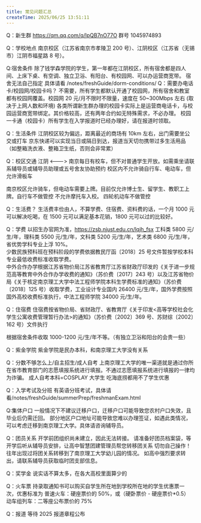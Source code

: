 ```yaml
---
title: 常见问题汇总
createTime: 2025/06/25 13:51:11
---
```

Q：新生群
https://qm.qq.com/q/lpQB7nO77O  群号 1045974893

Q：学校地点
南京校区（江苏省南京市孝陵卫 200 号）、江阴校区（江苏省（无锡市）江阴市福星路 8 号）。

Q:宿舍条件
除了钱学森学院的学生，第一年都在江阴校区，所有宿舍都是四人间、上床下桌、有空调、独立卫浴、有阳台、有校园网、可以办运营商宽带。
宿舍无法自己指定
具体请看 /notes/freshGuide/dorm-conditions/
Q：需要办电话卡/校园网/校园卡吗？
不需要，所有学生都默认开通了校园网，所有宿舍和教室都有校园网覆盖。校园网 20 元/月不限时不限量，速度在 50~300Mbps 左右 (取决于上网人数和环境)
各类所谓新生群办理的校园卡实际上是运营商电话卡，与校园运营商宽带绑定。其价格较高，还有两年合约如无特殊需求，不必办理。
校园一卡通（校园卡）所有学生在入学报道时已经办理好，请在报道时领取。

Q：生活条件
江阴校区较为偏远，距离最近的商场有 10km 左右，出门需要坐公交或打车
京东快递可以实现当日或隔日到达，报道当天切勿携带过多生活用品（如整箱洗衣液、整箱卫生纸，否则会非常累）


Q：校区交通
江阴 <---> 南京每日有校车，但不对普通学生开放。如需乘坐请联系辅导员或辅导员助理或五号舍友协助预约
校区内不允许骑自行车、电动车，但允许滑板车

南京校区允许骑车，但电动车需要上牌。目前仅允许博士生、留学生、教职工上牌。自行车不做管控
不允许摩托车入校。
四轮机动车不做管控

Q：生活费？
生活费丰俭由人，不算学费、住宿费、资料费的话，一个月 1000 元可以解决吃喝，在 1500 元可以满足基本花销，1800 元可以过的比较好。

Q：学费
以招生办官网为准，https://zsb.njust.edu.cn/lqjh_fsx
工科类 5800 元/生/年，理科类 5500 元/生/年，文科类 5200 元/生/年，艺术类 6800 元/生/年，省优势学科专业上浮 10%。  
少数民族预科班在预科阶段的学费依据教民厅函〔2018〕25 号文件暂按学校本科专业最低收费标准收取学费。  
中外合作办学根据江苏省物价局江苏省教育厅江苏省财政厅印发的《关于进一步规范高等教育中外合作办学收费的通知》（苏价费〔2017〕243 号）以及江苏省物价局《关于核定南京理工大学中法工程师学院本科生学费标准的通知》（苏价费〔2018〕125 号）收取学费，工业设计专业国内 26400 元/生/年，国外学费按照国外高校收费标准执行，中法工程师学院 34000 元/生/年。


Q：住宿费
住宿费按省物价局、省财政厅、省教育厅《关于印发<高等学校社会化学生公寓收费管理暂行办法>的通知》（苏价费〔2002〕369 号、苏财综〔2002〕162 号）文件执行

根据宿舍条件收取 1000-1200 元/生/年不等。（有独立卫浴和阳台的会贵一些）

Q：紫金学院
紫金学院是民办本科，和南京理工大学没有关系

Q：分数不够怎么上/自主招生/成人自考
上南京理工大学的唯一渠道就是通过你所在省市教育部门的志愿填报系统进行填报。不通过志愿填报系统进行填报的一律均为诈骗。
成人自考本科=COSPLAY 大学生 吃海底捞都用不了学生优惠

Q：入学考试及分班
有英语分班考试，具体请看/notes/freshGuide/summerPrep/freshmanExam.html

Q:集体户口
一般情况下不建议迁移户口，迁移户口可能导致您农村户口失效，且毕业后仍需迁回。
部分地区户口地址可能导致您难以办理签证，如遇此类情况，可以考虑迁移到南京理工大学。具体请咨询辅导员。

Q：团员关系
开学前团组织尚未建立，因此无法转接。
请准备好团员档案袋，等开学后听从辅导员安排，让高中智慧团建管理员帮您转移团关系
切勿自己操作！往年出现过将团关系转移到了南京理工大学幼儿园的情况。
如高中强烈要求转出，请联系辅导员获取临时团支部信息。

Q：奖学金
说实话不算太多，在各大高校里面算少的

Q：火车票
持录取通知书可以购买自学生所在地到学校所在地的学生优惠票一次，优惠标准为
普速火车：硬座票价的 50%，或（硬卧票价 - 硬座票价*0.5）
动车组列车：二等座公布票价的 75%


Q：报道
等待 2025 报道章程公布
